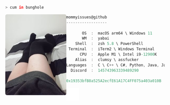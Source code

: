 ```zsh
> cum in bunghole
```

<img align="left" src="https://github.com/mommyissues/mommyissues/blob/main/assets/image.png" alt="logo" width="192.5"/> 

```csharp
mommyissues@github
------------------

       OS  :  macOS arm64 \ Windows 11
       WM  :  yabai
    Shell  :  zsh 5.8 \ PowerShell
 Terminal  :  iTerm2 \ Windows Terminal
      CPU  :  Apple M1 \ Intel i9-12900K
    Alias  :  clumsy \ assfucker
Languages  :  C \ C++ \ C#, Python, Java, Javascript, PHP, CSS \ SCSS \ SASS
  Discord  :  145743963339489290
  
0x19353bfB8a525A2ecfE61A17C4FF075a403a010B
```

![alt](https://github.com/mommyissues/mommyissues/blob/main/assets/lock.svg)
